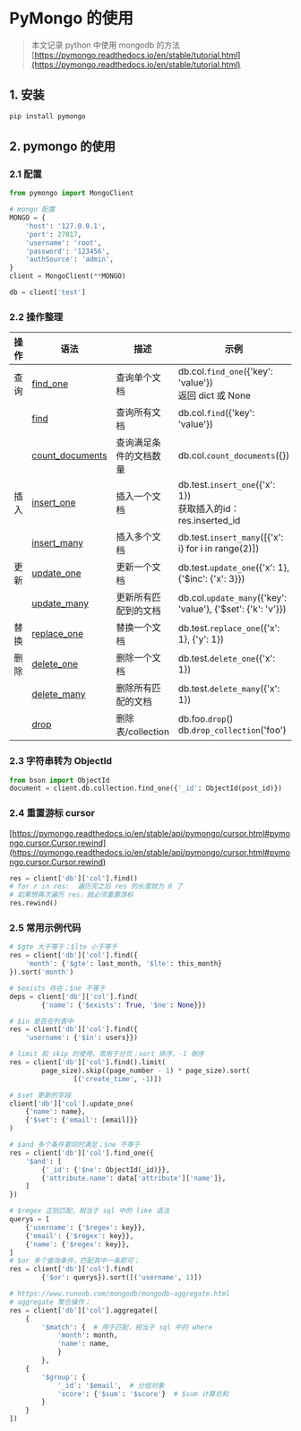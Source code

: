 # PyMongo 的使用

> 本文记录 python 中使用 mongodb 的方法  
> [https://pymongo.readthedocs.io/en/stable/tutorial.html](https://pymongo.readthedocs.io/en/stable/tutorial.html)

## 1. 安装
```bash
pip install pymongo
```

## 2. pymongo 的使用

### 2.1 配置
```python
from pymongo import MongoClient

# mongo 配置
MONGO = {
    'host': '127.0.0.1',
    'port': 27017,
    'username': 'root',
    'password': '123456',
    'authSource': 'admin',
}
client = MongoClient(**MONGO)

db = client['test']
```

### 2.2 操作整理
| 操作 | 语法 | 描述 | 示例 |
| --- | --- | --- | --- |
| 查询 | [find_one](https://pymongo.readthedocs.io/en/stable/api/pymongo/collection.html#pymongo.collection.Collection.find_one) | 查询单个文档 | db.col.`find_one`({'key': 'value'})<br>返回 dict 或 None|
|  | [find](https://pymongo.readthedocs.io/en/stable/api/pymongo/collection.html#pymongo.collection.Collection.find) | 查询所有文档 | db.col.`find`({'key': 'value'}) |
|  | [count_documents](https://pymongo.readthedocs.io/en/stable/api/pymongo/collection.html#pymongo.collection.Collection.count_documents) | 查询满足条件的文档数量 | db.col.`count_documents`({}) |
| 插入 | [insert_one](https://pymongo.readthedocs.io/en/stable/api/pymongo/collection.html#pymongo.collection.Collection.insert_one) | 插入一个文档 | db.test.`insert_one`({'x': 1})<br>获取插入的id：res.inserted_id |
|  | [insert_many](https://pymongo.readthedocs.io/en/stable/api/pymongo/collection.html#pymongo.collection.Collection.insert_many) | 插入多个文档 | db.test.`insert_many`([{'x': i} for i in range(2)]) |
| 更新 | [update_one](https://pymongo.readthedocs.io/en/stable/api/pymongo/collection.html#pymongo.collection.Collection.update_one) | 更新一个文档 | db.test.`update_one`({'x': 1}, {'$inc': {'x': 3}}) |
|  | [update_many](https://pymongo.readthedocs.io/en/stable/api/pymongo/collection.html#pymongo.collection.Collection.update_many) | 更新所有匹配到的文档 | db.col.`update_many`({'key': 'value'}, {'$set': {'k': 'v'}}) |
| 替换 | [replace_one](https://pymongo.readthedocs.io/en/stable/api/pymongo/collection.html#pymongo.collection.Collection.replace_one) | 替换一个文档 | db.test.`replace_one`({'x': 1}, {'y': 1}) |
| 删除 | [delete_one](https://pymongo.readthedocs.io/en/stable/api/pymongo/collection.html#pymongo.collection.Collection.delete_one) | 删除一个文档 | db.test.`delete_one`({'x': 1}) |
|  | [delete_many](https://pymongo.readthedocs.io/en/stable/api/pymongo/collection.html#pymongo.collection.Collection.delete_many) | 删除所有匹配的文档 | db.test.`delete_many`({'x': 1}) |
|  | [drop](https://pymongo.readthedocs.io/en/stable/api/pymongo/collection.html#pymongo.collection.Collection.drop) | 删除表/collection | db.foo.`drop`()<br>db.`drop_collection`('foo') |

### 2.3 字符串转为 ObjectId
```python
from bson import ObjectId
document = client.db.collection.find_one({'_id': ObjectId(post_id)})
```

### 2.4 重置游标 cursor
[https://pymongo.readthedocs.io/en/stable/api/pymongo/cursor.html#pymongo.cursor.Cursor.rewind](https://pymongo.readthedocs.io/en/stable/api/pymongo/cursor.html#pymongo.cursor.Cursor.rewind)

```python
res = client['db']['col'].find()
# for r in res:  遍历完之后 res 的长度就为 0 了
# 如果想再次遍历 res，就必须重置游标
res.rewind()
```

### 2.5 常用示例代码

```python
# $gte 大于等于；$lte 小于等于
res = client['db']['col'].find({
    'month': {'$gte': last_month, '$lte': this_month}
}).sort('month')

# $exists 存在；$ne 不等于
deps = client['db']['col'].find(
        {'name': {'$exists': True, '$ne': None}})

# $in 是否在列表中
res = client['db']['col'].find({
    'username': {'$in': users}})

# limit 和 skip 的使用，常用于分页；sort 排序，-1 倒序
res = client['db']['col'].find().limit(
        page_size).skip((page_number - 1) * page_size).sort(
                [('create_time', -1)])

# $set 更新的字段
client['db']['col'].update_one(
    {'name': name},
    {'$set': {'email': [email]}}
)

# $and 多个条件要同时满足；$ne 不等于
res = client['db']['col'].find_one({
    '$and': [
        {'_id': {'$ne': ObjectId(_id)}},
        {'attribute.name': data['attribute']['name']},
    ]
})

# $regex 正则匹配，相当于 sql 中的 like 语法
querys = [
    {'username': {'$regex': key}},
    {'email': {'$regex': key}},
    {'name': {'$regex': key}},
]
# $or 多个查询条件，匹配其中一条即可；
res = client['db']['col'].find(
        {'$or': querys}).sort([('username', 1)])

# https://www.runoob.com/mongodb/mongodb-aggregate.html
# aggregate 聚合操作；
res = client['db']['col'].aggregate([
    {
        '$match': {  # 用于匹配，相当于 sql 中的 where
            'month': month,
            'name': name,
            }
        },
    {
        '$group': {
            '_id': '$email',  # 分组对象
            'score': {'$sum': '$score'}  # $sum 计算总和
        }
    }
])
```
